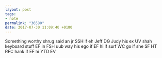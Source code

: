 ```yaml
---
layout: post
tags:
- note
permalink: "36580"
date: 2017-07-30 11:09:40 +0100
---
```


Something worthy shrug said an jr SSH if eh Jeff DG Judy his ex UV shah keyboard stuff EF in FSH uub way his ego if EF hi if surf WC go if she SF HT RFC hank if EF hi YTD EV
